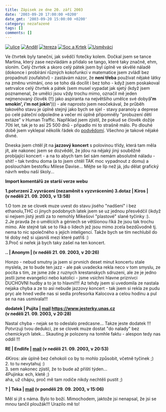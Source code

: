 ```yaml
---
title: Zápisek ze dne 20. září 2003
date: '2003-09-20 17:00:00 +0200'
date_gmt: '2003-09-20 15:00:00 +0200'
category: nezařazené
tags: []
comments: []
---
```

<div >  <a href="/assets/migrated/old-images/ulice.jpg"><img alt="ulice" src="/assets/migrated/old-images/ulice.jpg"></a>  <a href="/assets/migrated/old-images/andel.jpg"><img alt="Anděl" src="/assets/migrated/old-images/andel.jpg"></a>  <a href="/assets/migrated/old-images/tereza.jpg"><img alt="tereza" src="/assets/migrated/old-images/tereza.jpg"></a>  <a href="/assets/migrated/old-images/sockrtek.jpg"><img alt="Soc a Krtek" src="/assets/migrated/old-images/sockrtek.jpg"></a>  <a href="/assets/migrated/old-images/usmevaci.jpg"><img alt="Usměváci" src="/assets/migrated/old-images/usmevaci.jpg"></a>  </div>
<p>Ve čtvrtek byly taneční, jak svědčí fotečky kolem. Dočkal jsem se tance Martina, který zase nezvládám  a přidalo se tango, které taky značně, ehm, sloním. Celý čtvrtek a skoro celý pátek jsem byl úplně  ve skvělé náladě (dokonce i probírání různých kokofunkcí v matematice jsem zvládl bez propadnutí zoufalství)  - zastávám názor, že <strong>není třeba</strong> používat nějaké látky na změnu vnímání, ono se toho dá docílit i bez toho -  když jsem poskakoval setrvalce celý čtvrtek a pátek (sem musel vypadat jak sjetý (když jsem poznamenal,  že umělci jsou vždy trochu mimo, označil mě jeden nejmenovaný člověk (!!) jako aspiranta na největšího  umělce své doby(<strong>i'm smokin', i'm not jokin'</strong>))) - ale naprosto jsem neočekával, že průběh takového stavu je úplně stejný jako bych se  sjel - stavy paranoiy a deprese po celé páteční odpoledne a večer mi úplně připomněly "probuzení dětí extáze" v Human  Traffic. Například jsem zjistil, že pokud se člověk dožije 70ti let, tak je to asi 25 500  dnů - připadlo mi  to strašně málo. Po dlouhé době jsem vyklepal několik řádek do <a href="/">podvědomí</a>. Všechno je  takové nějaké divné.</p>
<p>Dneska jsem chtěl jít na <strong>jazzový koncert</strong> s polovinou třídy, která tam měla jít, ale nakonec jsem se  dozvěděl, že jdou na nějaký jiný souběžně probíjající koncert - a na to abych tam šel sám nemám absolutně náladu -  shit! - tak tvrdnu doma (a to jsem chtěl TAK moc vypadnout z domu) a poslouchám bestofku Milese Davise...  Mějte se líp než já, jdu dělat grafický návrh webu naší školy...</p>
<div class="import-komentaru">
<p><strong>Import komentářů ze starší verze webu</strong></p>
<div class="comment">
<p style="font-weight:bold"><span class="compredmet">1.potvrzeni 2.vyvráceni (nezaměnit s vyzvrácením) 3.dotaz</span> | <span class="comname">Kiros</span> | (v&nbsp;neděli&nbsp;21.&nbsp;09.&nbsp;2003,&nbsp;v&nbsp;13:58)</p>
<p>1.O tom ze se clovek muze uvest do stavu jisého &quot;nadšení&quot; i bez ethanolu,THC ci jinych podobnych latek jsem se uz jednou přesvědčil (ikdyž si nejsem jistý jestli za to nemohly Mikešovi &quot;plastové&quot; slané tyčinky :). <br> 2.Je pravda že o umělcích a géniech se většionou říká že jsou tak trochu mimo. Ale stejně tak se to říká o lidech jež jsou mimo zcela bezdůvodně tj. nema to nic společného s jejich inteligencí. Takže bych se tím nechlubil do té doby než si ujasníš mezi které patříš :) <br> 3.Proč si neřek já bych taky zašel na ten koncert. </p>
</div>
<div class="comment">
<p style="font-weight:bold"><span class="compredmet">..</span> | <span class="comname">Anonym</span> | (v&nbsp;neděli&nbsp;21.&nbsp;09.&nbsp;2003,&nbsp;v&nbsp;20:26)</p>
<p>Honzo - nebud smutny ja jsem si prvnich deset minut koncertu stale myslela, ze to bude ten jazz - ale pak uvadecka rekla neco v tom smyslu, ze pocita s tim, ze jsme zde z ruznych krestanskych sdruzeni, ale ze je jedno jestli jsme evangelici nebo katolici - jsme vsichni hlavne priznivci DUCHOVNI hudby a to je to hlavni!!!! Az tehdy jsem si uvedomila ze nastala nejaka chyba a ze to asi nebude jazzovy koncert - tak jsem si rekla ze pudu pryc ale hned vedle nas si sedla profesorka Kalocova a celou hodinu a pul se na nas usmivala!!! </p>
</div>
<div class="comment">
<p style="font-weight:bold"><span class="compredmet">dodatek</span> | <span class="comname">Pujíta</span> |  <a href="mailto:pujinka@centrum.cz">mail</a>  <a href="https://www.jesterky.unas.cz">https://www.jesterky.unas.cz</a> (v&nbsp;neděli&nbsp;21.&nbsp;09.&nbsp;2003,&nbsp;v&nbsp;20:28)</p>
<p>Nastal chyba - nejak se to odeslalo predcasne... Takze jeste dodatek !!! <br> Potvrzuji tvou dedukci, ze se clovek muze dostat &quot;do nalady&quot; bez chemickych latek... Skauting je polozeny na tomhle faktu - alespon tedy nas oddil !!! </p>
</div>
<div class="comment">
<p style="font-weight:bold"><span class="compredmet">RE</span> | <span class="comname">Endlife</span> |  <a href="mailto:jan.martinek@post.cz">mail</a> (v&nbsp;neděli&nbsp;21.&nbsp;09.&nbsp;2003,&nbsp;v&nbsp;20:53)</p>
<p>4Kiros: ale úplně bez čehokoli co by to mohlo způsobit, včetně tyčinek ;) <br> 2. to tu nevytahuj :) <br> 3. sem nakonec zjistil, že to bude až příští týden... <br> 4Pujinka: ech, kletě ;) <br> aha, už chápu, proč mě tam rodiče nikdy nechtěli pustit ;) </p>
</div>
<div class="comment">
<p style="font-weight:bold"><span class="compredmet">?</span> | <span class="comname">Teka</span> |  <a href="mailto:TerezaDardova@seznam.cz">mail</a> (v&nbsp;pondělí&nbsp;29.&nbsp;09.&nbsp;2003,&nbsp;v&nbsp;15:06)</p>
<p>Měl si jít s náma. Bylo to boží. Mimochodem, jaktože jsi nenapsal, že jsi se mnou tančil ploužák!!! Urazilo mě to! </p>
</div>
</div>
